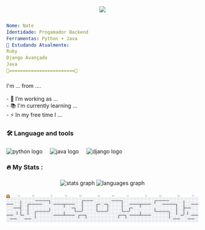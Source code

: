 <div align="center">
  <img height="150" src="https://i.gifer.com/745.gif"  />
</div>

###

```yaml
Nome: Nate
Identidade: Progamador Backend
Ferramentas: Python + Java 
🚧 Estudando Atualmente:
Ruby
Django Avançado
Java
🚧========================🚧
```

###

<p align="left">I'm ... from ....<br><br>- 🔭 I’m working as ...<br>- 📚 I'm currently learning ...<br>- ⚡ In my free time I ...</p>

###

<h3 align="left">🛠 Language and tools</h3>

###

<div align="left">
  <img src="https://cdn.jsdelivr.net/gh/devicons/devicon/icons/python/python-original-wordmark.svg" height="40" alt="python logo"  />
  <img width="12" />
  <img src="https://cdn.jsdelivr.net/gh/devicons/devicon/icons/java/java-original-wordmark.svg" height="40" alt="java logo"  />
  <img width="12" />
  <img src="https://cdn.jsdelivr.net/gh/devicons/devicon/icons/django/django-plain.svg" height="40" alt="django logo"  />
</div>

###

<h3 align="left">🔥   My Stats :</h3>

###

<div align="center">
  <img src="https://github-readme-stats.vercel.app/api?username=jogodoidinho&hide_title=true&hide_rank=true&show_icons=true&include_all_commits=true&count_private=true&disable_animations=true&theme=tokyonight&locale=en&hide_border=true&order=1" height="150" alt="stats graph"  />
  <img src="https://github-readme-stats.vercel.app/api/top-langs?username=jogodoidinho&locale=en&hide_title=false&layout=compact&card_width=320&langs_count=5&theme=tokyonight&hide_border=false&order=2" height="150" alt="languages graph"  />
</div>

###

<picture>
  <source media="(prefers-color-scheme: dark)" srcset="https://raw.githubusercontent.com/jogodoidinho/jogodoidinho/output/pacman-contribution-graph-dark.svg">
  <source media="(prefers-color-scheme: light)" srcset="https://raw.githubusercontent.com/jogodoidinho/jogodoidinho/output/pacman-contribution-graph.svg">
  <img alt="pacman contribution graph" src="https://raw.githubusercontent.com/jogodoidinho/jogodoidinho/output/pacman-contribution-graph.svg">
</picture>

###

